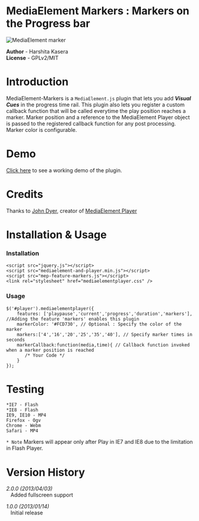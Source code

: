 # MediaElement Markers : Markers on the Progress bar

![MediaElement marker](https://raw.github.com/hkasera/mediaelement-markers/master/markers.png "Marker")

__Author__   - Harshita Kasera  
__License__   - GPLv2/MIT 


# Introduction

MediaElement-Markers is a <code>MediaElement.js</code> plugin that lets you add ___Visual Cues___ in the progress time rail. This plugin also lets you register a custom callback function that will be called everytime the play position reaches a marker. Marker position and a reference to the MediaElement Player object is passed to the registered callback function for any post processing. Marker color is configurable. 

# Demo
[Click here](http://jsfiddle.net/hkasera/a3dBe/11/) to see a working demo of the plugin.
# Credits

Thanks to [John Dyer](https://github.com/johndyer), creator of [MediaElement Player](http://mediaelementjs.com/)

# Installation & Usage

### Installation
    <script src="jquery.js"></script>
    <script src="mediaelement-and-player.min.js"></script>
    <script src="mep-feature-markers.js"></script>
    <link rel="stylesheet" href="mediaelementplayer.css" />

### Usage
    $('#player').mediaelementplayer({
        features: ['playpause','current','progress','duration','markers'], //Adding the feature 'markers' enables this plugin
        markerColor: '#FCD730', // Optional : Specify the color of the marker
        markers:['4','16','20','25','35','40'], // Specify marker times in seconds 
        markerCallback:function(media,time){ // Callback function invoked when a marker position is reached
           /* Your Code */
        }
    });

# Testing
    *IE7 - Flash 
    *IE8 - Flash
    IE9, IE10 - MP4
    Firefox - Ogv
    Chrome - Webm
    Safari - MP4
    
<code>* Note</code> Markers will appear only after Play in IE7 and IE8 due to the limitation in Flash Player.

# Version History

*2.0.0 (2013/04/03)*    
&nbsp;&nbsp;&nbsp;Added fullscreen support

*1.0.0 (2013/01/14)*    
&nbsp;&nbsp;&nbsp;Initial release


